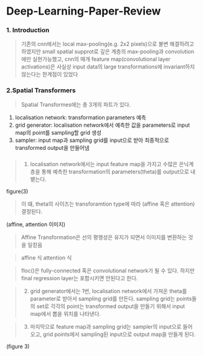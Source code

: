 # Deep-Learning-Paper-Review

### 1. Introduction
> 기존의 cnn에서는 local max-pooling(e.g. 2x2 pixels)으로 불변 해결하려고 하였지만 small spatial supprot로
> 깊은 계층의 max-pooling과 convolution에만 실현가능했고, cnn의 매개 feature map(convolutional layer activations)은 사실상
> input data의 large transformations에 invariant하지 않는다는 한계점이 있었다

### 2.Spatial Transformers

> Spatial Transformes에는 총 3개의 파트가 있다.
1. localisation network: transformation parameters 예측
2. grid generator: localisation network에서 예측한 값을 parameters로 input map의 point를 sampling할 grid 생성
3. sampler: input map과 sampling grid를 input으로 받아 최종적으로 transformed output을 만들어냄


##### 
> 1. localisation network에서는 input feature map을 가지고 수많은 은닉계층을 통해 예측한 transformation의 parameters(theta)를 output으로 내뱉는다.

figure(3)

> 이 떄, theta의 사이즈는 transforamtion type에 따라 (affine 혹은 attention) 결정된다.

(affine, attention 이미지)

> Affine Transformation은 선의 평행성은 유지가 되면서 이미지를 변환하는 것을 일컫음

> affine 식
> attention 식

> floc()은 fully-connected 혹은 convolutional network가 될 수 있다. 하지만 final regression layer는 포함시키면 안된다고 한다.




> 2. grid generator에서는 1번, localisation network에서 가져온 theta를 parameter로 받아서 sampling grid를 만든다. 
> sampling grid는 points들의 set로 각각의 point는 transformed output을 만들기 위해서 input map에서 뽑을 위치를 나타낸다. 




> 3. 마지막으로 feature map과 sampling grid는 sampler의 input으로 들어오고, grid points에서 sampling된 input으로 output map을 만들게 된다.

(figure 3)


